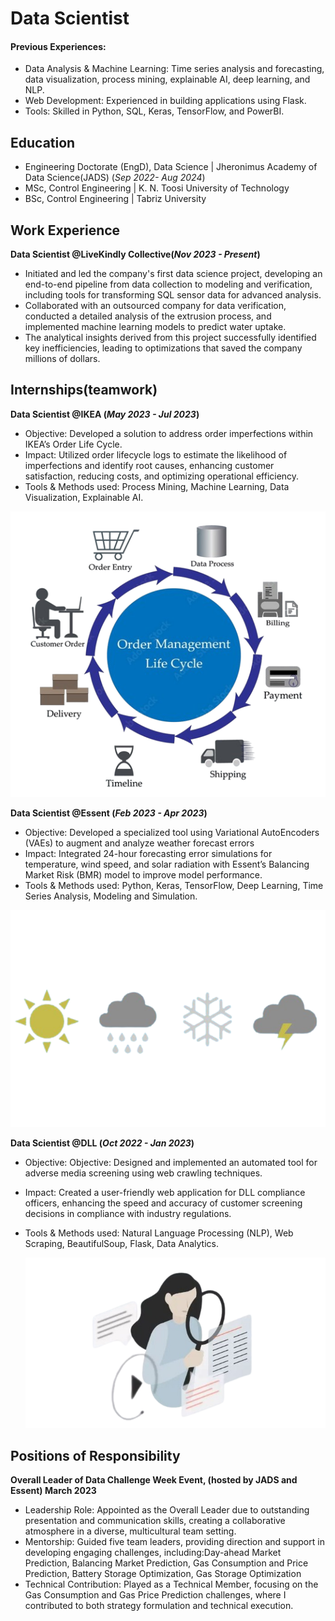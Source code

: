 # Data Scientist

#### Previous Experiences:
- Data Analysis & Machine Learning: Time series analysis and forecasting, data visualization, process mining, explainable AI, deep learning, and NLP.
- Web Development: Experienced in building applications using Flask.
- Tools: Skilled in Python, SQL, Keras, TensorFlow, and PowerBI.

## Education
- Engineering Doctorate (EngD), Data Science  | Jheronimus Academy of Data Science(JADS) (_Sep 2022- Aug 2024_)
- MSc, Control Engineering | K. N. Toosi University of Technology
- BSc, Control Engineering | Tabriz University 

## Work Experience
**Data Scientist @LiveKindly Collective(_Nov 2023 - Present_)**
- Initiated and led the company's first data science project, developing an end-to-end pipeline from data collection to modeling and verification, including tools for transforming SQL sensor data for advanced analysis.
- Collaborated with an outsourced company for data verification, conducted a detailed analysis of the extrusion process, and implemented machine learning models to predict water uptake.
- The analytical insights derived from this project successfully identified key inefficiencies, leading to optimizations that saved the company millions of dollars.


## Internships(teamwork)
**Data Scientist @IKEA (_May 2023 - Jul 2023_)**
- Objective: Developed a solution to address order imperfections within IKEA’s Order Life Cycle.
- Impact: Utilized order lifecycle logs to estimate the likelihood of imperfections and identify root causes, enhancing customer
satisfaction, reducing costs, and optimizing operational efficiency.
- Tools & Methods used: Process Mining, Machine Learning, Data Visualization, Explainable AI.

![EEG Band Discovery](/assets/ikea-removebg-preview.png)


**Data Scientist @Essent (_Feb 2023 - Apr 2023_)**
- Objective: Developed a specialized tool using Variational AutoEncoders (VAEs) to augment and analyze weather forecast errors
- Impact: Integrated 24-hour forecasting error simulations for temperature, wind speed, and solar radiation with Essent’s Balancing
Market Risk (BMR) model to improve model performance.
- Tools & Methods used: Python, Keras, TensorFlow, Deep Learning, Time Series Analysis, Modeling and Simulation.

![EEG Band Discovery](/assets/essent-removebg-preview.png)


**Data Scientist @DLL (_Oct 2022 - Jan 2023_)**
- Objective: Objective: Designed and implemented an automated tool for adverse media screening using web crawling techniques.
- Impact: Created a user-friendly web application for DLL compliance officers, enhancing the speed and accuracy of customer
screening decisions in compliance with industry regulations.
- Tools & Methods used: Natural Language Processing (NLP), Web Scraping, BeautifulSoup, Flask, Data Analytics.

  ![EEG Band Discovery](/assets/dll-removebg-preview.png)




## Positions of Responsibility
**Overall Leader of Data Challenge Week Event, (hosted by JADS and Essent) March 2023**
- Leadership Role: Appointed as the Overall Leader due to outstanding presentation and communication skills, creating a
collaborative atmosphere in a diverse, multicultural team setting.
- Mentorship: Guided five team leaders, providing direction and support in developing engaging challenges, including:Day-ahead
Market Prediction, Balancing Market Prediction, Gas Consumption and Price Prediction, Battery Storage Optimization, Gas
Storage Optimization
- Technical Contribution: Played as a Technical Member, focusing on the Gas Consumption and Gas Price Prediction challenges,
where I contributed to both strategy formulation and technical execution.
